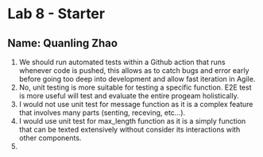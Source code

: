 # Lab 8 - Starter
## Name: Quanling Zhao
1. We should run automated tests within a Github action that runs whenever code is pushed, this allows as to catch bugs and error early before going too deep into development and allow fast iteration in Agile.
2. No, unit testing is more suitable for testing a specific function. E2E test is more useful will test and evaluate the entire progeam holistically.
3. I would not use unit test for message function as it is a complex feature that involves many parts (senting, receving, etc...).
4. I would use unit test for max_length function as it is a simply function that can be texted extensively without consider its interactions with other components.
5. 